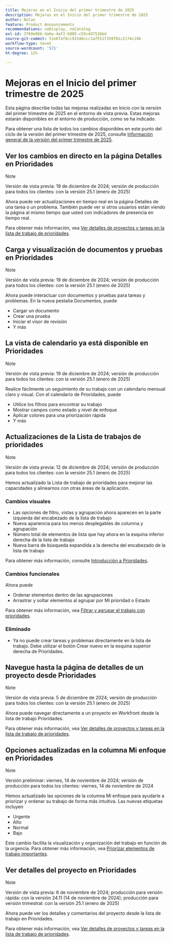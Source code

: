```yaml
---
title: Mejoras en el Inicio del primer trimestre de 2025
description: Mejoras en el Inicio del primer trimestre de 2025
author: Nolan
feature: Product Announcements
recommendations: noDisplay, noCatalog
exl-id: 3769e96b-da6e-4af2-b885-c55cd4751bbd
source-git-commit: 51e8faf8cc91546ccc1af551f359f81c2174c19b
workflow-type: tm+mt
source-wordcount: '571'
ht-degree: 12%

---
```


# Mejoras en el Inicio del primer trimestre de 2025

Esta página describe todas las mejoras realizadas en Inicio con la versión del primer trimestre de 2025 en el entorno de vista previa. Estas mejoras estarán disponibles en el entorno de producción, como se ha indicado.

Para obtener una lista de todos los cambios disponibles en este punto del ciclo de la versión del primer trimestre de 2025, consulte [Información general de la versión del primer trimestre de 2025](/help/quicksilver/product-announcements/product-releases/25-q1-release-activity/25-q1-release-overview.md).

<!--## Catch up on work in Priorities

>[!NOTE]
>
>Preview release: December 20, 2024; Production release for all customers: With the 25.1 release (January 2025)
>
>_This feature is only available for customers on the Unified Adobe Experience using the AI Assistant._

You can use Catch me up to help reduce the amount of time looking for information on active projects. 

Powered by Workfront's AI Assistant, Catch me up summarizes updates, uploaded documents, and other notable changes about your projects within the following time frames: 24 hours, 3 days, or 7 days.

For more information, see [Catch up on work in Priorities](/help/quicksilver/workfront-basics/priorities/catch-me-up.md).-->

## Ver los cambios en directo en la página Detalles en Prioridades

>[!NOTE]
>
>Versión de vista previa: 19 de diciembre de 2024; versión de producción para todos los clientes: con la versión 25.1 (enero de 2025)

Ahora puede ver actualizaciones en tiempo real en la página Detalles de una tarea o un problema. También puede ver si otros usuarios están viendo la página al mismo tiempo que usted con indicadores de presencia en tiempo real.

Para obtener más información, vea [Ver detalles de proyectos y tareas en la lista de trabajo de prioridades](/help/quicksilver/workfront-basics/priorities/view-task-project-details.md).

## Carga y visualización de documentos y pruebas en Prioridades

>[!NOTE]
>
>Versión de vista previa: 19 de diciembre de 2024; versión de producción para todos los clientes: con la versión 25.1 (enero de 2025)

Ahora puede interactuar con documentos y pruebas para tareas y problemas. En la nueva pestaña Documentos, puede

* Cargar un documento
* Crear una prueba
* Iniciar el visor de revisión
* Y más

<!--For more information, see [Upload Documents and create proofs in Priorities](/help/quicksilver/workfront-basics/priorities/documents-and-proofs-priorities.md).-->

## La vista de calendario ya está disponible en Prioridades

>[!NOTE]
>
>Versión de vista previa: 19 de diciembre de 2024; versión de producción para todos los clientes: con la versión 25.1 (enero de 2025)

Realice fácilmente un seguimiento de su trabajo con un calendario mensual claro y visual. Con el calendario de Prioridades, puede

* Utilice los filtros para encontrar su trabajo
* Mostrar campos como estado y nivel de enfoque
* Aplicar colores para una priorización rápida
* Y más

## Actualizaciones de la Lista de trabajos de prioridades

>[!NOTE]
>
>Versión de vista previa: 12 de diciembre de 2024; versión de producción para todos los clientes: con la versión 25.1 (enero de 2025)

Hemos actualizado la Lista de trabajo de prioridades para mejorar las capacidades y alinearnos con otras áreas de la aplicación.

### Cambios visuales

* Las opciones de filtro, vistas y agrupación ahora aparecen en la parte izquierda del encabezado de la lista de trabajo
* Nueva apariencia para los menús desplegables de columna y agrupación
* Número total de elementos de lista que hay ahora en la esquina inferior derecha de la lista de trabajo
* Nueva barra de búsqueda expandida a la derecha del encabezado de la lista de trabajo

Para obtener más información, consulte [Introducción a Prioridades](/help/quicksilver/workfront-basics/priorities/get-started-with-priorities.md).

### Cambios funcionales

Ahora puede

* Ordenar elementos dentro de las agrupaciones
* Arrastrar y soltar elementos al agrupar por Mi prioridad o Estado

Para obtener más información, vea [Filtrar y agrupar el trabajo con prioridades](/help/quicksilver/workfront-basics/priorities/filter-group-work-priorities.md).

### Eliminado

* Ya no puede crear tareas y problemas directamente en la lista de trabajo. Debe utilizar el botón Crear nuevo en la esquina superior derecha de Prioridades.

## Navegue hasta la página de detalles de un proyecto desde Prioridades

>[!NOTE]
>
>Versión de vista previa: 5 de diciembre de 2024; versión de producción para todos los clientes: con la versión 25.1 (enero de 2025)

Ahora puede navegar directamente a un proyecto en Workfront desde la lista de trabajo Prioridades.

Para obtener más información, vea [Ver detalles de proyectos y tareas en la lista de trabajo de prioridades](/help/quicksilver/workfront-basics/priorities/view-task-project-details.md).

## Opciones actualizadas en la columna Mi enfoque en Prioridades

>[!NOTE]
>
>Versión preliminar: viernes, 14 de noviembre de 2024; versión de producción para todos los clientes: viernes, 14 de noviembre de 2024

Hemos actualizado las opciones de la columna Mi enfoque para ayudarle a priorizar y ordenar su trabajo de forma más intuitiva. Las nuevas etiquetas incluyen

* Urgente
* Alto
* Normal
* Bajo

Este cambio facilita la visualización y organización del trabajo en función de la urgencia. Para obtener más información, vea [Priorizar elementos de trabajo importantes](/help/quicksilver/workfront-basics/priorities/prioritize-work-items.md).

## Ver detalles del proyecto en Prioridades

>[!NOTE]
>
>Versión de vista previa: 6 de noviembre de 2024; producción para versión rápida: con la versión 24.11 (14 de noviembre de 2024); producción para versión trimestral: con la versión 25.1 (enero de 2025)

Ahora puede ver los detalles y comentarios del proyecto desde la lista de trabajo en Prioridades.

Para obtener más información, vea [Ver detalles de proyectos y tareas en la lista de trabajo de prioridades](/help/quicksilver/workfront-basics/priorities/view-task-project-details.md).
